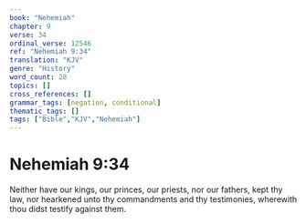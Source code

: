 ```yaml
---
book: "Nehemiah"
chapter: 9
verse: 34
ordinal_verse: 12546
ref: "Nehemiah 9:34"
translation: "KJV"
genre: "History"
word_count: 28
topics: []
cross_references: []
grammar_tags: [negation, conditional]
thematic_tags: []
tags: ["Bible","KJV","Nehemiah"]
---
```


# Nehemiah 9:34

Neither have our kings, our princes, our priests, nor our fathers, kept thy law, nor hearkened unto thy commandments and thy testimonies, wherewith thou didst testify against them.
